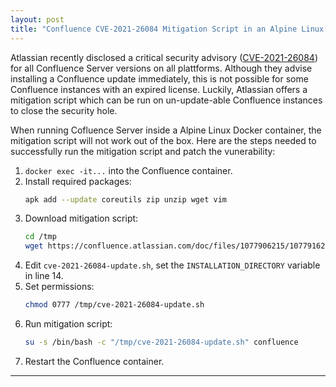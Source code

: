 ```yaml
---
layout: post
title: "Confluence CVE-2021-26084 Mitigation Script in an Alpine Linux Docker Container"
---
```


Atlassian recently disclosed a critical security advisory ([CVE-2021-26084](https://confluence.atlassian.com/doc/confluence-security-advisory-2021-08-25-1077906215.html)) for all Confluence Server versions on all plattforms. Although they advise installing a Confluence update immediately, this is not possible for some Confluence instances with an expired license. Luckily, Atlassian offers a mitigation script which can be run on un-update-able Confluence instances to close the security hole.

When running Cofluence Server inside a Alpine Linux Docker container, the mitigation script will not work out of the box. Here are the steps needed to successfully run the mitigation script and patch the vunerability:

1. `docker exec -it...` into the Confluence container.
2. Install required packages:
   ```bash
   apk add --update coreutils zip unzip wget vim
   ```
3. Download mitigation script:
   ```bash
   cd /tmp
   wget https://confluence.atlassian.com/doc/files/1077906215/1077916296/2/1629936383093/cve-2021-26084-update.sh
   ```
4. Edit `cve-2021-26084-update.sh`, set the `INSTALLATION_DIRECTORY` variable in line 14.
5. Set permissions:
   ```bash
   chmod 0777 /tmp/cve-2021-26084-update.sh
   ```
6. Run mitigation script:
   ```bash
   su -s /bin/bash -c "/tmp/cve-2021-26084-update.sh" confluence
   ```
7. Restart the Confluence container.

---

